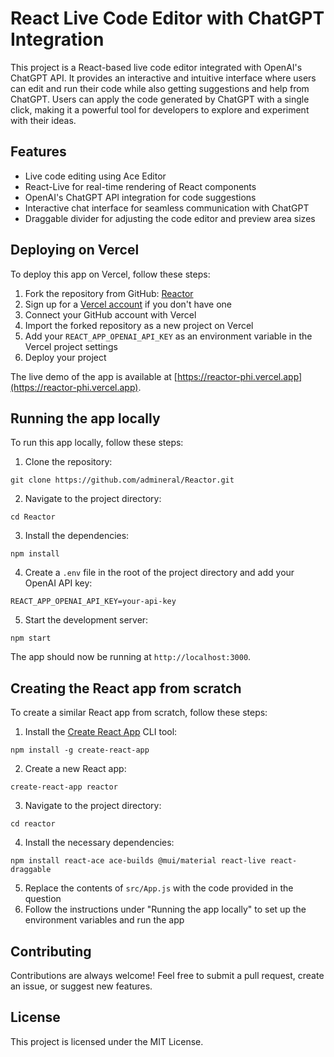 # React Live Code Editor with ChatGPT Integration

This project is a React-based live code editor integrated with OpenAI's ChatGPT API. It provides an interactive and intuitive interface where users can edit and run their code while also getting suggestions and help from ChatGPT. Users can apply the code generated by ChatGPT with a single click, making it a powerful tool for developers to explore and experiment with their ideas.

## Features

- Live code editing using Ace Editor
- React-Live for real-time rendering of React components
- OpenAI's ChatGPT API integration for code suggestions
- Interactive chat interface for seamless communication with ChatGPT
- Draggable divider for adjusting the code editor and preview area sizes

## Deploying on Vercel

To deploy this app on Vercel, follow these steps:

1. Fork the repository from GitHub: [Reactor](https://github.com/admineral/Reactor.git)
2. Sign up for a [Vercel account](https://vercel.com/signup) if you don't have one
3. Connect your GitHub account with Vercel
4. Import the forked repository as a new project on Vercel
5. Add your `REACT_APP_OPENAI_API_KEY` as an environment variable in the Vercel project settings
6. Deploy your project

The live demo of the app is available at [https://reactor-phi.vercel.app](https://reactor-phi.vercel.app).

## Running the app locally

To run this app locally, follow these steps:

1. Clone the repository:

```
git clone https://github.com/admineral/Reactor.git
```

2. Navigate to the project directory:

```
cd Reactor
```

3. Install the dependencies:

```
npm install
```

4. Create a `.env` file in the root of the project directory and add your OpenAI API key:

```
REACT_APP_OPENAI_API_KEY=your-api-key
```

5. Start the development server:

```
npm start
```

The app should now be running at `http://localhost:3000`.

## Creating the React app from scratch

To create a similar React app from scratch, follow these steps:

1. Install the [Create React App](https://reactjs.org/docs/create-a-new-react-app.html) CLI tool:

```
npm install -g create-react-app
```

2. Create a new React app:

```
create-react-app reactor
```

3. Navigate to the project directory:

```
cd reactor
```

4. Install the necessary dependencies:

```
npm install react-ace ace-builds @mui/material react-live react-draggable
```

5. Replace the contents of `src/App.js` with the code provided in the question
6. Follow the instructions under "Running the app locally" to set up the environment variables and run the app

## Contributing

Contributions are always welcome! Feel free to submit a pull request, create an issue, or suggest new features.

## License

This project is licensed under the MIT License.
